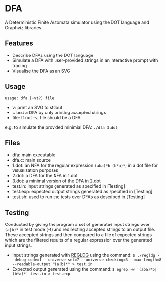 # DFA
A Deterministic Finite Automata simulator using the DOT language and Graphviz
libraries.

## Features
* Describe DFAs using the DOT language
* Simulate a DFA with user-provided strings in an interactive prompt with
  tracing
* Visualise the DFA as an SVG

## Usage
`usage: dfa [-vt?] file`

* v: print an SVG to stdout
* t: test a DFA by only printing accepted strings
* file: If not -v, file should be a DFA

e.g. to simulate the provided minimial DFA: `./dfa 3.dot`

## Files
* dfa: main executable
* dfa.c: main source
* 1.dot: an NFA for the regular expression `(aba)*b|(b*a)*`; in a dot file for
  visualisation purposes
* 2.dot: a DFA for the NFA in 1.dot
* 3.dot: a minimal version of the DFA in 2.dot
* test.in: input strings generated as specified in [Testing]
* test.exp: expected output strings generated as specified in [Testing]
* test.sh: used to run the tests over DFAs as described in [Testing]

## Testing
Conducted by giving the program a set of generated input strings over `(a|b)*`
in test mode (-t) and redirecting accepted strings to an output file. These
accepted strings and then compared to a file of expected strings which are the
filtered results of a regular expression over the generated input strings.

* Input strings generated with [REGLDG](http://regldg.com/) using the command:
  `$ ./regldg --debug-code=1 --universe-set=7 --universe-checking=3 --max-length=8 --readable-output "(a|b)*" > test.in`
* Expected output generated using the command: 
  `$ egrep -w '(aba)*b|(b*a)*' test.in > test.exp`
